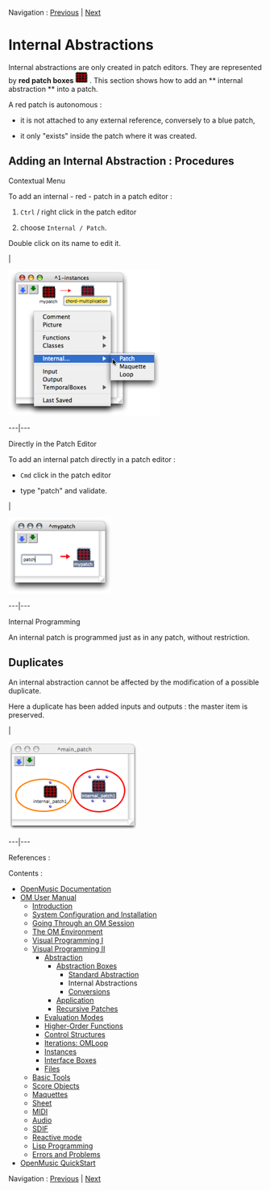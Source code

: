 Navigation : [Previous](BlueAbstraction "page précédente\(Standard
Abstraction\)") | [Next](AbsConversion "page
suivante\(Conversions\)")



# Internal Abstractions

Internal abstractions are only created in patch editors. They are represented
by  **red patch boxes** ![](../res/redpatch_icon.png) . This section shows how
to add an ** internal abstraction ** into a patch.

A red patch is autonomous :

  * it is not attached to any external reference, conversely to a blue patch,

  * it only "exists" inside the patch where it was created.

## Adding an Internal Abstraction : Procedures

Contextual Menu

To add an internal - red - patch in a patch editor :

  1. `Ctrl` / right click in the patch editor

  2. choose `Internal / Patch`. 

Double click on its name to edit it.

|

![](../res/addinternal.png)  
  
---|---  
  
Directly in the Patch Editor

To add an internal patch directly in a patch editor :

  * `Cmd` click in the patch editor

  * type "patch" and validate.

|

![](../res/createredpatch.png)  
  
---|---  
  
Internal Programming

An internal patch is programmed just as in any patch, without restriction.

## Duplicates

An internal abstraction cannot be affected by the modification of a possible
duplicate.

Here a duplicate has been added inputs and outputs : the master item is
preserved.

|

![](../res/duplicatered.png)  
  
---|---  
  
References :

Contents :

  * [OpenMusic Documentation](OM-Documentation)
  * [OM User Manual](OM-User-Manual)
    * [Introduction](00-Contents)
    * [System Configuration and Installation](Installation)
    * [Going Through an OM Session](Goingthrough)
    * [The OM Environment](Environment)
    * [Visual Programming I](BasicVisualProgramming)
    * [Visual Programming II](AdvancedVisualProgramming)
      * [Abstraction](Abstraction)
        * [Abstraction Boxes](AbsBoxes)
          * [Standard Abstraction](BlueAbstraction)
          * Internal Abstractions
          * [Conversions](AbsConversion)
        * [Application](AbsApplication)
        * [Recursive Patches](Recursion)
      * [Evaluation Modes](EvalModes)
      * [Higher-Order Functions](HighOrder)
      * [Control Structures](Control)
      * [Iterations: OMLoop](OMLoop)
      * [Instances](Instances)
      * [Interface Boxes](InterfaceBoxes)
      * [Files](Files)
    * [Basic Tools](BasicObjects)
    * [Score Objects](ScoreObjects)
    * [Maquettes](Maquettes)
    * [Sheet](Sheet)
    * [MIDI](MIDI)
    * [Audio](Audio)
    * [SDIF](SDIF)
    * [Reactive mode](Reactive)
    * [Lisp Programming](Lisp)
    * [Errors and Problems](errors)
  * [OpenMusic QuickStart](QuickStart-Chapters)

Navigation : [Previous](BlueAbstraction "page précédente\(Standard
Abstraction\)") | [Next](AbsConversion "page
suivante\(Conversions\)")

